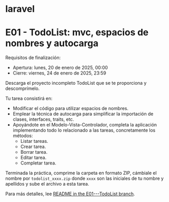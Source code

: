 # laravel

<h1>E01 - TodoList: mvc, espacios de nombres y autocarga</h1> 

Requisitos de finalización:
- Apertura: lunes, 20 de enero de 2025, 00:00
- Cierre: viernes, 24 de enero de 2025, 23:59

Descarga el proyecto incompleto TodoList que se te proporciona y descomprímelo.

Tu tarea consistirá en:
- Modificar el código para utilizar espacios de nombres.
- Emplear la técnica de autocarga para simplificar la importación de clases, interfaces, traits, etc.
- Apoyándote en el Modelo-Vista-Controlador, completa la aplicación implementando todo lo relacionado a las tareas, concretamente los métodos:
  - Listar tareas.
  - Crear tarea.
  - Borrar tarea.
  - Editar tarea.
  - Completar tarea.

Terminada la práctica, comprime la carpeta en formato ZIP, cámbiale el nombre por `todolist_xxxx.zip` donde `xxxx` son las iniciales de tu nombre y apellidos y sube el archivo a esta tarea.

Para más detalles, lee [README in the E01---TodoList branch](https://github.com/Kazuma275/laravel/blob/E01---TodoList/README.md).
